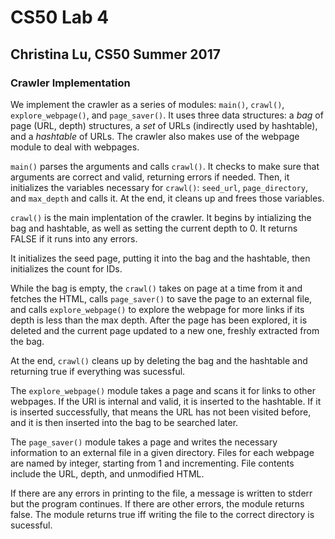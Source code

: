 # CS50 Lab 4
## Christina Lu, CS50 Summer 2017

### Crawler Implementation

We implement the crawler as a series of modules: `main()`, `crawl()`, 
`explore_webpage()`, and `page_saver()`. It uses three data structures: 
a *bag* of page (URL, depth) structures, a *set* of URLs (indirectly used by 
hashtable), and a *hashtable* of URLs. The crawler also makes use of the
webpage module to deal with webpages.

`main()` parses the arguments and calls `crawl()`. It checks to make sure that
arguments are correct and valid, returning errors if needed. Then, it 
initializes the variables necessary for `crawl()`: `seed_url`,
`page_directory`, and `max_depth` and calls it. At the end, it cleans up and
frees those variables.

`crawl()` is the main implentation of the crawler. It begins by intializing
the bag and hashtable, as well as setting the current depth to 0. It returns
FALSE if it runs into any errors.

It initializes the seed page, putting it into the bag and the hashtable, then
initializes the count for IDs.

While the bag is empty, the `crawl()` takes on page at a time from it and 
fetches the HTML, calls `page_saver()` to save the page to an external file, 
and calls `explore_webpage()` to explore the webpage for more links if its 
depth is less than the max depth. After the page has been explored, it is
deleted and the current page updated to a new one, freshly extracted from the
bag.

At the end, `crawl()` cleans up by deleting the bag and the hashtable and
returning true if everything was sucessful.

The `explore_webpage()` module takes a page and scans it for links to other
webpages. If the URl is internal and valid, it is inserted to the hashtable.
If it is inserted successfully, that means the URL has not been visited 
before, and it is then inserted into the bag to be searched later.

The `page_saver()` module takes a page and writes the necessary information
to an external file in a given directory. Files for each webpage are named
by integer, starting from 1 and incrementing. File contents include the URL,
depth, and unmodified HTML.

If there are any errors in printing to the file, a message is written to 
stderr but the program continues. If there are other errors, the module 
returns false. The module returns true iff writing the file to the correct
directory is sucessful.


